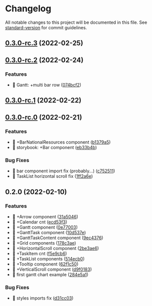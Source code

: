# Changelog

All notable changes to this project will be documented in this file. See [standard-version](https://github.com/conventional-changelog/standard-version) for commit guidelines.

## [0.3.0-rc.3](https://github.com/NikitaSmithTheOne/react-gantt-chart/compare/v0.3.0-rc.2...v0.3.0-rc.3) (2022-02-25)

## [0.3.0-rc.2](https://github.com/NikitaSmithTheOne/react-gantt-chart/compare/v0.3.0-rc.1...v0.3.0-rc.2) (2022-02-24)


### Features

* 🎸 Gantt: +multi bar row ([074bcf2](https://github.com/NikitaSmithTheOne/react-gantt-chart/commit/074bcf20baba6cd7ac65f650a758902d901193ff))

## [0.3.0-rc.1](https://github.com/NikitaSmithTheOne/react-gantt-chart/compare/v0.3.0-rc.0...v0.3.0-rc.1) (2022-02-22)

## [0.3.0-rc.0](https://github.com/NikitaSmithTheOne/react-gantt-chart/compare/v0.2.0...v0.3.0-rc.0) (2022-02-21)


### Features

* 🎸 +BarNationalResources component ([b1379a5](https://github.com/NikitaSmithTheOne/react-gantt-chart/commit/b1379a5a8f321d1ffd7d19b66c79bd2ebe65bcdf))
* 🎸 storybook: +Bar component ([eb33b4b](https://github.com/NikitaSmithTheOne/react-gantt-chart/commit/eb33b4bec7c008b1ca4cc6996acf59cdcc05fcdc))


### Bug Fixes

* 🐛 bar component import fix (probably...) ([c752511](https://github.com/NikitaSmithTheOne/react-gantt-chart/commit/c752511f7bfb54419225a6115b93dc705fe40e94))
* 🐛 TaskList horizontal scroll fix ([1ff2a6e](https://github.com/NikitaSmithTheOne/react-gantt-chart/commit/1ff2a6eb600687f77b724217a7710cd67026827c))

## 0.2.0 (2022-02-10)


### Features

* 🎸 +Arrow component ([31a5046](https://github.com/NikitaSmithTheOne/react-gantt-chart/commit/31a50467176c2778d46ec0199cb2cce3be3cce05))
* 🎸 +Calendar cnt ([ecd53f3](https://github.com/NikitaSmithTheOne/react-gantt-chart/commit/ecd53f30d3def8a8616c0462f44224d7a3288a87))
* 🎸 +Gantt component ([0e77003](https://github.com/NikitaSmithTheOne/react-gantt-chart/commit/0e77003600d85c43a3f7111c930694b4b7f6fced))
* 🎸 +GanttTask component ([10d537e](https://github.com/NikitaSmithTheOne/react-gantt-chart/commit/10d537ef3cbfb4c247e60c9e617ee706bc3f527f))
* 🎸 +GanttTaskContent component ([9ec4376](https://github.com/NikitaSmithTheOne/react-gantt-chart/commit/9ec4376c0d286b7363badc1bd224e9b6bd92decd))
* 🎸 +Grid components ([178c3ae](https://github.com/NikitaSmithTheOne/react-gantt-chart/commit/178c3ae1f3818a3d250ca5fb031439888faf9794))
* 🎸 +HorizontalScroll component ([2be3ae6](https://github.com/NikitaSmithTheOne/react-gantt-chart/commit/2be3ae6f31a68ba247625dae867f53fe0535301f))
* 🎸 +TaskItem cnt ([f5e9cb6](https://github.com/NikitaSmithTheOne/react-gantt-chart/commit/f5e9cb688dad1958855c1017ae881cd54c878fb8))
* 🎸 +TaskList components ([514ecb0](https://github.com/NikitaSmithTheOne/react-gantt-chart/commit/514ecb0ffdef89b44f2c342cda1aa248f390abfe))
* 🎸 +Tooltip component ([62f1c50](https://github.com/NikitaSmithTheOne/react-gantt-chart/commit/62f1c50413e636747dec7a3b1f4e06784efc5fb1))
* 🎸 +VerticalScroll component ([d9f0183](https://github.com/NikitaSmithTheOne/react-gantt-chart/commit/d9f01830dba5a9837116a8181594e9dca062055e))
* 🎸 first gantt chart example ([284e5a1](https://github.com/NikitaSmithTheOne/react-gantt-chart/commit/284e5a1ff47abd75a93aace82d3f7f7611208cb5))


### Bug Fixes

* 🐛 styles imports fix ([d31cc03](https://github.com/NikitaSmithTheOne/react-gantt-chart/commit/d31cc03c9aea4d8c6e8abbd3a63722dcccb1a56a))
